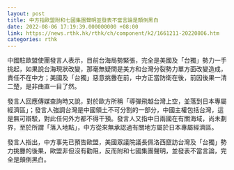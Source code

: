 ```yaml
---
layout: post
title: 中方指歐盟附和七國集團聲明並發表不當言論是顛倒黑白
date: 2022-08-06 17:19:39.000000000 +08:00
link: https://news.rthk.hk/rthk/ch/component/k2/1661211-20220806.htm
categories: rthk
---
```


中國駐歐盟使團發言人表示，目前台海局勢緊張，完全是美國及「台獨」勢力一手挑起，如果說台海現狀改變，那毫無疑問是美方和台灣分裂勢力單方面改變造成，責任不在中方；美國及「台獨」惡意挑釁在前，中方正當防衛在後，前因後果一清二楚，是非曲直一目了然。

發言人回應傳媒查詢時又說，對於歐方所稱「導彈飛越台灣上空，並落到日本專屬經濟區」；發言人強調台灣是中國領土不可分割的一部分，中國主權包括台灣，這是無可辯駁，對此任何外方都不得干預。發言人又指中日兩國在有關海域，尚未劃界，至於所謂「落入地點」，中方從來無承認過有關地方屬於日本專屬經濟區。

發言人指出，中方事先已預告歐盟，美國眾議院議長佩洛西竄訪台灣及「台獨」勢力挑釁的後果，歐盟非但沒有勸阻，反而附和七國集團聲明，並發表不當言論，完全是顛倒黑白。
